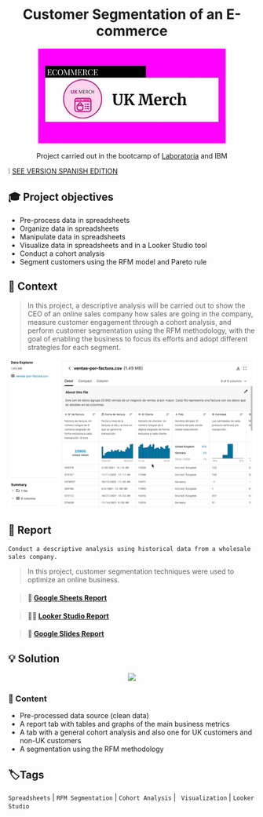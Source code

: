 <div align="center"> <h1> Customer Segmentation of an E-commerce </h1>  
  
![](/portada_2.jpg)
  
Project carried out in the bootcamp of [Laboratoria](https://app.laboratoria.la/signup-and-login/) and IBM
</div>

❕ [SEE VERSION SPANISH EDITION](https://github.com/gianelytics/Data-analytics-Project-3/blob/0253183a37d356f1945d8ed560f1f3c7df7fcb73/README_spanish.md)

## 🎓 Project objectives

- Pre-process data in spreadsheets
- Organize data in spreadsheets
- Manipulate data in spreadsheets
- Visualize data in spreadsheets and in a Looker Studio tool
- Conduct a cohort analysis
- Segment customers using the RFM model and Pareto rule

## 📌 Context

>In this project, a descriptive analysis will be carried out to show the CEO of an online sales company how sales are going in the company, measure customer engagement through a cohort analysis, and perform customer segmentation using the RFM methodology, with the goal of enabling the business to focus its efforts and adopt different strategies for each segment.

<div align="center">
  
![](/Contexto.gif) 
  </div>


## 🔎 Report 

    Conduct a descriptive analysis using historical data from a wholesale sales company.

> In this project, customer segmentation techniques were used to optimize an online business.


> <h4 align="left"> 📝 <a href="https://docs.google.com/spreadsheets/d/1szq1pE14FpC8bEvttlZjI7sVa8MXnyl86RslE6tBEkM/edit?usp=sharing"> Google Sheets Report</a>
  
> <h4 align="left"> 👩‍💻 <a href="https://lookerstudio.google.com/reporting/60c3201d-571b-4c58-b171-371b9546c5e8">Looker Studio Report</a>
  
> <h4 align="left"> 📄 <a href="https://docs.google.com/presentation/d/1LbIEdWGu7IPy_f5uYpilj-qXsjs19kB-WkYvei62cKo/edit?usp=sharing">Google Slides Report </a>
</h4>

## 💡 Solution
  
<div align="center">
  
<a target="_blank" href="https://www.loom.com/share/053f36b142be44468693591917a0bf12" rel="noopener noreferrer" >![](https://cdn.loom.com/sessions/thumbnails/053f36b142be44468693591917a0bf12-1656389474093-with-play.gif)</a>
 
</div>
  
 ### 📄 Content
  
- Pre-processed data source (clean data)
- A report tab with tables and graphs of the main business metrics
- A tab with a general cohort analysis and also one for UK customers and non-UK customers
- A segmentation using the RFM methodology

## 🏷️Tags

`Spreadsheets` | `RFM Segmentation` | `Cohort Analysis` | ` Visualization` | `Looker Studio` 
